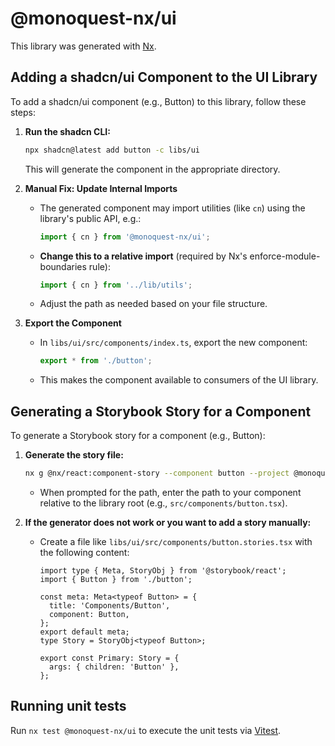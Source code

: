# @monoquest-nx/ui

This library was generated with [Nx](https://nx.dev).

## Adding a shadcn/ui Component to the UI Library

To add a shadcn/ui component (e.g., Button) to this library, follow these steps:

1. **Run the shadcn CLI:**

   ```sh
   npx shadcn@latest add button -c libs/ui
   ```

   This will generate the component in the appropriate directory.

2. **Manual Fix: Update Internal Imports**

   - The generated component may import utilities (like `cn`) using the library's public API, e.g.:
     ```ts
     import { cn } from '@monoquest-nx/ui';
     ```
   - **Change this to a relative import** (required by Nx's enforce-module-boundaries rule):
     ```ts
     import { cn } from '../lib/utils';
     ```
   - Adjust the path as needed based on your file structure.

3. **Export the Component**
   - In `libs/ui/src/components/index.ts`, export the new component:
     ```ts
     export * from './button';
     ```
   - This makes the component available to consumers of the UI library.

## Generating a Storybook Story for a Component

To generate a Storybook story for a component (e.g., Button):

1. **Generate the story file:**
   ```sh
   nx g @nx/react:component-story --component button --project @monoquest-nx/ui
   ```
   - When prompted for the path, enter the path to your component relative to the library root (e.g., `src/components/button.tsx`).
2. **If the generator does not work or you want to add a story manually:**

   - Create a file like `libs/ui/src/components/button.stories.tsx` with the following content:

     ```tsx
     import type { Meta, StoryObj } from '@storybook/react';
     import { Button } from './button';

     const meta: Meta<typeof Button> = {
       title: 'Components/Button',
       component: Button,
     };
     export default meta;
     type Story = StoryObj<typeof Button>;

     export const Primary: Story = {
       args: { children: 'Button' },
     };
     ```

## Running unit tests

Run `nx test @monoquest-nx/ui` to execute the unit tests via [Vitest](https://vitest.dev/).
